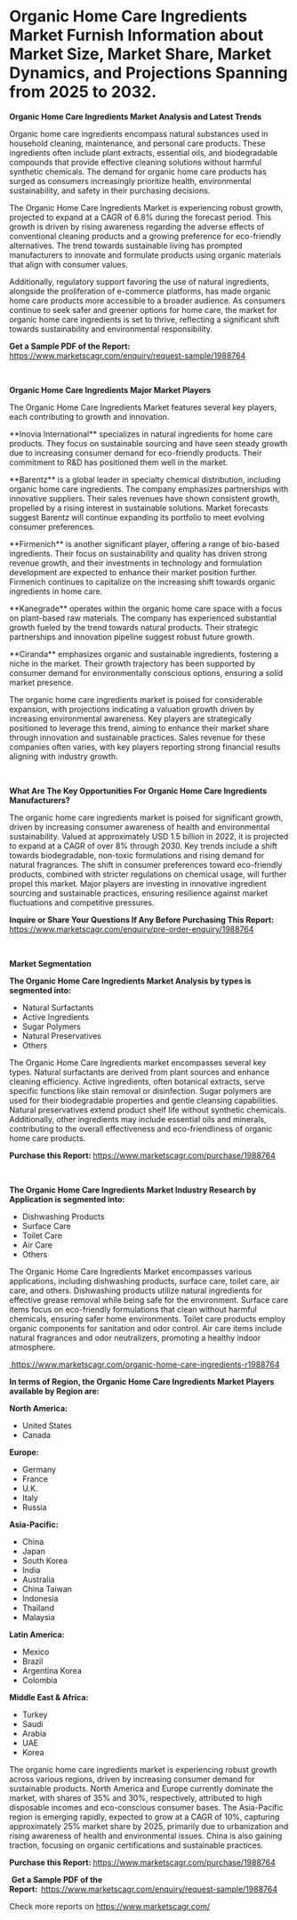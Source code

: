 <p><h1>Organic Home Care Ingredients Market Furnish Information about Market Size, Market Share, Market Dynamics, and Projections Spanning from 2025 to 2032.</h1></p><p><strong>Organic Home Care Ingredients Market Analysis and Latest Trends</strong></p>
<p><p>Organic home care ingredients encompass natural substances used in household cleaning, maintenance, and personal care products. These ingredients often include plant extracts, essential oils, and biodegradable compounds that provide effective cleaning solutions without harmful synthetic chemicals. The demand for organic home care products has surged as consumers increasingly prioritize health, environmental sustainability, and safety in their purchasing decisions.</p><p>The Organic Home Care Ingredients Market is experiencing robust growth, projected to expand at a CAGR of 6.8% during the forecast period. This growth is driven by rising awareness regarding the adverse effects of conventional cleaning products and a growing preference for eco-friendly alternatives. The trend towards sustainable living has prompted manufacturers to innovate and formulate products using organic materials that align with consumer values.</p><p>Additionally, regulatory support favoring the use of natural ingredients, alongside the proliferation of e-commerce platforms, has made organic home care products more accessible to a broader audience. As consumers continue to seek safer and greener options for home care, the market for organic home care ingredients is set to thrive, reflecting a significant shift towards sustainability and environmental responsibility.</p></p>
<p><strong>Get a Sample PDF of the Report:&nbsp;</strong> <a href="https://www.marketscagr.com/enquiry/request-sample/1988764?utm_campaign=2992&utm_medium=2&utm_source=Github&utm_content=ia&utm_term=06042025&utm_id=organic-home-care-ingredients">https://www.marketscagr.com/enquiry/request-sample/1988764</a></p>
<p>&nbsp;</p>
<p><strong>Organic Home Care Ingredients Major Market Players</strong></p>
<p><p>The Organic Home Care Ingredients Market features several key players, each contributing to growth and innovation. </p><p>**Inovia International** specializes in natural ingredients for home care products. They focus on sustainable sourcing and have seen steady growth due to increasing consumer demand for eco-friendly products. Their commitment to R&D has positioned them well in the market.</p><p>**Barentz** is a global leader in specialty chemical distribution, including organic home care ingredients. The company emphasizes partnerships with innovative suppliers. Their sales revenues have shown consistent growth, propelled by a rising interest in sustainable solutions. Market forecasts suggest Barentz will continue expanding its portfolio to meet evolving consumer preferences.</p><p>**Firmenich** is another significant player, offering a range of bio-based ingredients. Their focus on sustainability and quality has driven strong revenue growth, and their investments in technology and formulation development are expected to enhance their market position further. Firmenich continues to capitalize on the increasing shift towards organic ingredients in home care.</p><p>**Kanegrade** operates within the organic home care space with a focus on plant-based raw materials. The company has experienced substantial growth fueled by the trend towards natural products. Their strategic partnerships and innovation pipeline suggest robust future growth.</p><p>**Ciranda** emphasizes organic and sustainable ingredients, fostering a niche in the market. Their growth trajectory has been supported by consumer demand for environmentally conscious options, ensuring a solid market presence.</p><p>The organic home care ingredients market is poised for considerable expansion, with projections indicating a valuation growth driven by increasing environmental awareness. Key players are strategically positioned to leverage this trend, aiming to enhance their market share through innovation and sustainable practices. Sales revenue for these companies often varies, with key players reporting strong financial results aligning with industry growth.</p></p>
<p>&nbsp;</p>
<p><strong>What Are The Key Opportunities For Organic Home Care Ingredients Manufacturers?</strong></p>
<p><p>The organic home care ingredients market is poised for significant growth, driven by increasing consumer awareness of health and environmental sustainability. Valued at approximately USD 1.5 billion in 2022, it is projected to expand at a CAGR of over 8% through 2030. Key trends include a shift towards biodegradable, non-toxic formulations and rising demand for natural fragrances. The shift in consumer preferences toward eco-friendly products, combined with stricter regulations on chemical usage, will further propel this market. Major players are investing in innovative ingredient sourcing and sustainable practices, ensuring resilience against market fluctuations and competitive pressures.</p></p>
<p><strong>Inquire or Share Your Questions If Any Before Purchasing This Report:</strong> <a href="https://www.marketscagr.com/enquiry/pre-order-enquiry/1988764?utm_campaign=2992&utm_medium=2&utm_source=Github&utm_content=ia&utm_term=06042025&utm_id=organic-home-care-ingredients">https://www.marketscagr.com/enquiry/pre-order-enquiry/1988764</a></p>
<p>&nbsp;</p>
<p><strong>Market Segmentation</strong></p>
<p><strong>The Organic Home Care Ingredients Market Analysis by types is segmented into:</strong></p>
<p><ul><li>Natural Surfactants</li><li>Active Ingredients</li><li>Sugar Polymers</li><li>Natural Preservatives</li><li>Others</li></ul></p>
<p><p>The Organic Home Care Ingredients market encompasses several key types. Natural surfactants are derived from plant sources and enhance cleaning efficiency. Active ingredients, often botanical extracts, serve specific functions like stain removal or disinfection. Sugar polymers are used for their biodegradable properties and gentle cleansing capabilities. Natural preservatives extend product shelf life without synthetic chemicals. Additionally, other ingredients may include essential oils and minerals, contributing to the overall effectiveness and eco-friendliness of organic home care products.</p></p>
<p><strong>Purchase this Report:&nbsp;</strong><a href="https://www.marketscagr.com/purchase/1988764?utm_campaign=2992&utm_medium=2&utm_source=Github&utm_content=ia&utm_term=06042025&utm_id=organic-home-care-ingredients">https://www.marketscagr.com/purchase/1988764</a></p>
<p>&nbsp;</p>
<p><strong>The Organic Home Care Ingredients Market Industry Research by Application is segmented into:</strong></p>
<p><ul><li>Dishwashing Products</li><li>Surface Care</li><li>Toilet Care</li><li>Air Care</li><li>Others</li></ul></p>
<p><p>The Organic Home Care Ingredients Market encompasses various applications, including dishwashing products, surface care, toilet care, air care, and others. Dishwashing products utilize natural ingredients for effective grease removal while being safe for the environment. Surface care items focus on eco-friendly formulations that clean without harmful chemicals, ensuring safer home environments. Toilet care products employ organic components for sanitation and odor control. Air care items include natural fragrances and odor neutralizers, promoting a healthy indoor atmosphere.</p></p>
<p><a href="https://www.marketscagr.com/organic-home-care-ingredients-r1988764?utm_campaign=2992&utm_medium=2&utm_source=Github&utm_content=ia&utm_term=06042025&utm_id=organic-home-care-ingredients">&nbsp;https://www.marketscagr.com/organic-home-care-ingredients-r1988764</a></p>
<p><strong>In terms of Region, the Organic Home Care Ingredients Market Players available by Region are:</strong></p>
<p>
    <p> <strong> North America: </strong>
        <ul>
            <li>United States</li>
            <li>Canada</li>
        </ul>
        </p> 
    <p> <strong> Europe: </strong>
        <ul>
            <li>Germany</li>
            <li>France</li>
            <li>U.K.</li>
            <li>Italy</li>
            <li>Russia</li>
        </ul>
        </p> 
    <p> <strong> Asia-Pacific: </strong>
        <ul>
            <li>China</li>
            <li>Japan</li>
            <li>South Korea</li>
            <li>India</li>
            <li>Australia</li>
            <li>China Taiwan</li>
            <li>Indonesia</li>
            <li>Thailand</li>
            <li>Malaysia</li>
        </ul>
        </p> 
    <p> <strong> Latin America: </strong>
        <ul>
            <li>Mexico</li>
            <li>Brazil</li>
            <li>Argentina Korea</li>
            <li>Colombia</li>
        </ul>
        </p> 
    <p> <strong> Middle East & Africa: </strong>
        <ul>
            <li>Turkey</li>
            <li>Saudi</li>
            <li>Arabia</li>
            <li>UAE</li>
            <li>Korea</li>
        </ul>
    </p>
    </p>
<p><p>The organic home care ingredients market is experiencing robust growth across various regions, driven by increasing consumer demand for sustainable products. North America and Europe currently dominate the market, with shares of 35% and 30%, respectively, attributed to high disposable incomes and eco-conscious consumer bases. The Asia-Pacific region is emerging rapidly, expected to grow at a CAGR of 10%, capturing approximately 25% market share by 2025, primarily due to urbanization and rising awareness of health and environmental issues. China is also gaining traction, focusing on organic certifications and sustainable practices.</p></p>
<p><strong>Purchase this Report: </strong><a href="https://www.marketscagr.com/purchase/1988764?utm_campaign=2992&utm_medium=2&utm_source=Github&utm_content=ia&utm_term=06042025&utm_id=organic-home-care-ingredients">https://www.marketscagr.com/purchase/1988764</a></p>
<p>&nbsp;<strong>Get a Sample PDF of the Report:&nbsp;&nbsp;</strong><a href="https://www.marketscagr.com/enquiry/request-sample/1988764?utm_campaign=2992&utm_medium=2&utm_source=Github&utm_content=ia&utm_term=06042025&utm_id=organic-home-care-ingredients">https://www.marketscagr.com/enquiry/request-sample/1988764</a></p>
<p><strong></strong></p>
<p>Check more reports on <a href="https://www.marketscagr.com/?utm_campaign=2992&utm_medium=2&utm_source=Github&utm_content=ia&utm_term=06042025&utm_id=organic-home-care-ingredients">https://www.marketscagr.com/</a></p>